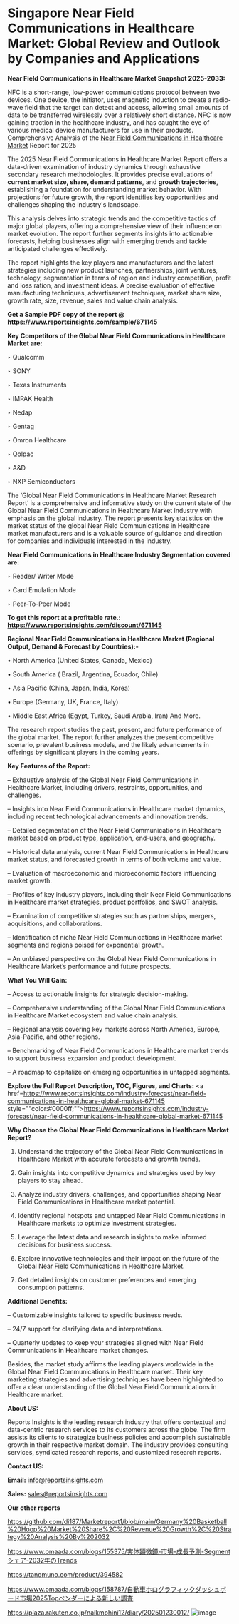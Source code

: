 # Singapore Near Field Communications in Healthcare Market: Global Review and Outlook by Companies and Applications

<strong>Near Field Communications in Healthcare Market Snapshot 2025-2033:</strong>

NFC is a short-range, low-power communications protocol between two devices. One device, the initiator, uses magnetic induction to create a radio-wave field that the target can detect and access, allowing small amounts of data to be transferred wirelessly over a relatively short distance. NFC is now gaining traction in the healthcare industry, and has caught the eye of various medical device manufacturers for use in their products. Comprehensive Analysis of the <a href=https://www.reportsinsights.com/sample/671145>Near Field Communications in Healthcare Market</a> Report for 2025

The 2025 Near Field Communications in Healthcare Market Report offers a data-driven examination of industry dynamics through exhaustive secondary research methodologies. It provides precise evaluations of <strong>current market size, share, demand patterns</strong>, and <strong>growth trajectories</strong>, establishing a foundation for understanding market behavior. With projections for future growth, the report identifies key opportunities and challenges shaping the industry's landscape.

This analysis delves into strategic trends and the competitive tactics of major global players, offering a comprehensive view of their influence on market evolution. The report further segments insights into actionable forecasts, helping businesses align with emerging trends and tackle anticipated challenges effectively.

The report highlights the key players and manufacturers and the latest strategies including new product launches, partnerships, joint ventures, technology, segmentation in terms of region and industry competition, profit and loss ration, and investment ideas. A precise evaluation of effective manufacturing techniques, advertisement techniques, market share size, growth rate, size, revenue, sales and value chain analysis.

<strong>Get a Sample PDF copy of the report @ <a href=https://www.reportsinsights.com/sample/671145 style=color:#0000ff;>https://www.reportsinsights.com/sample/671145</a></strong>

<strong>Key Competitors of the Global Near Field Communications in Healthcare Market are:</strong>

‣ Qualcomm

‣ SONY

‣ Texas Instruments

‣ IMPAK Health

‣ Nedap

‣ Gentag

‣ Omron Healthcare

‣ Qolpac

‣ A&D

‣ NXP Semiconductors

The ‘Global Near Field Communications in Healthcare Market Research Report’ is a comprehensive and informative study on the current state of the Global Near Field Communications in Healthcare Market industry with emphasis on the global industry. The report presents key statistics on the market status of the global Near Field Communications in Healthcare market manufacturers and is a valuable source of guidance and direction for companies and individuals interested in the industry.

<strong>Near Field Communications in Healthcare Industry Segmentation covered are:</strong>

‣ Reader/ Writer Mode

‣ Card Emulation Mode

‣ Peer-To-Peer Mode

<strong>To get this report at a profitable rate.: <a href=https://www.reportsinsights.com/discount/671145 style=color:#0000ff;>https://www.reportsinsights.com/discount/671145</a></strong>

<strong>Regional Near Field Communications in Healthcare Market (Regional Output, Demand &amp; Forecast by Countries):-</strong>

• North America (United States, Canada, Mexico)

• South America ( Brazil, Argentina, Ecuador, Chile)

• Asia Pacific (China, Japan, India, Korea)

• Europe (Germany, UK, France, Italy)

• Middle East Africa (Egypt, Turkey, Saudi Arabia, Iran) And More.

The research report studies the past, present, and future performance of the global market. The report further analyzes the present competitive scenario, prevalent business models, and the likely advancements in offerings by significant players in the coming years.

<strong>Key Features of the Report:</strong>

– Exhaustive analysis of the Global Near Field Communications in Healthcare Market, including drivers, restraints, opportunities, and challenges.

– Insights into Near Field Communications in Healthcare market dynamics, including recent technological advancements and innovation trends.

– Detailed segmentation of the Near Field Communications in Healthcare market based on product type, application, end-users, and geography.

– Historical data analysis, current Near Field Communications in Healthcare market status, and forecasted growth in terms of both volume and value.

– Evaluation of macroeconomic and microeconomic factors influencing market growth.

– Profiles of key industry players, including their Near Field Communications in Healthcare market strategies, product portfolios, and SWOT analysis.

– Examination of competitive strategies such as partnerships, mergers, acquisitions, and collaborations.

– Identification of niche Near Field Communications in Healthcare market segments and regions poised for exponential growth.

– An unbiased perspective on the Global Near Field Communications in Healthcare Market’s performance and future prospects.

<strong>What You Will Gain:</strong>

– Access to actionable insights for strategic decision-making.

– Comprehensive understanding of the Global Near Field Communications in Healthcare Market ecosystem and value chain analysis.

– Regional analysis covering key markets across North America, Europe, Asia-Pacific, and other regions.

– Benchmarking of Near Field Communications in Healthcare market trends to support business expansion and product development.

– A roadmap to capitalize on emerging opportunities in untapped segments.

<strong>Explore the Full Report Description, TOC, Figures, and Charts:</strong>
<a href=https://www.reportsinsights.com/industry-forecast/near-field-communications-in-healthcare-global-market-671145 style=""color:#0000ff;"">https://www.reportsinsights.com/industry-forecast/near-field-communications-in-healthcare-global-market-671145</a>

<strong>Why Choose the Global Near Field Communications in Healthcare Market Report?</strong>

1. Understand the trajectory of the Global Near Field Communications in Healthcare Market with accurate forecasts and growth trends.

2. Gain insights into competitive dynamics and strategies used by key players to stay ahead.

3. Analyze industry drivers, challenges, and opportunities shaping Near Field Communications in Healthcare market potential.

4. Identify regional hotspots and untapped Near Field Communications in Healthcare markets to optimize investment strategies.

5. Leverage the latest data and research insights to make informed decisions for business success.

6. Explore innovative technologies and their impact on the future of the Global Near Field Communications in Healthcare Market.

7. Get detailed insights on customer preferences and emerging consumption patterns.

<strong>Additional Benefits:</strong>

– Customizable insights tailored to specific business needs.

– 24/7 support for clarifying data and interpretations.

– Quarterly updates to keep your strategies aligned with Near Field Communications in Healthcare market changes.

Besides, the market study affirms the leading players worldwide in the Global Near Field Communications in Healthcare market. Their key marketing strategies and advertising techniques have been highlighted to offer a clear understanding of the Global Near Field Communications in Healthcare market.

<strong><strong>About US</strong>:</strong>

Reports Insights is the leading research industry that offers contextual and data-centric research services to its customers across the globe. The firm assists its clients to strategize business policies and accomplish sustainable growth in their respective market domain. The industry provides consulting services, syndicated research reports, and customized research reports.

<strong>Contact US:</strong>

<p class=><b>Email:</b> <a href=mailto:info@reportsinsights.com>info@reportsinsights.com</a></p>
<p class=><b>Sales:</b> <a href=mailto:sales@reportsinsights.com>sales@reportsinsights.com</a></p>

<strong>Our other reports</strong>

<a href=https://github.com/di187/Marketreport1/blob/main/Germany%20Basketball%20Hoop%20Market%20Share%2C%20Revenue%20Growth%2C%20Strategy%20Analysis%20By%202032>https://github.com/di187/Marketreport1/blob/main/Germany%20Basketball%20Hoop%20Market%20Share%2C%20Revenue%20Growth%2C%20Strategy%20Analysis%20By%202032</a>

<a href=https://www.omaada.com/blogs/155375/実体顕微鏡-市場-成長予測-Segmentシェア-2032年のTrends>https://www.omaada.com/blogs/155375/実体顕微鏡-市場-成長予測-Segmentシェア-2032年のTrends</a>

<a href=https://tanomuno.com/product/394582>https://tanomuno.com/product/394582</a>

<a href=https://www.omaada.com/blogs/158787/自動車ホログラフィックダッシュボード市場2025Topベンダーによる新しい調査>https://www.omaada.com/blogs/158787/自動車ホログラフィックダッシュボード市場2025Topベンダーによる新しい調査</a>

<a href=https://plaza.rakuten.co.jp/naikmohini12/diary/202501230012/>https://plaza.rakuten.co.jp/naikmohini12/diary/202501230012/</a>
![image](https://github.com/user-attachments/assets/0021d182-2156-4e24-a3b0-9aa2a8ee716b)
